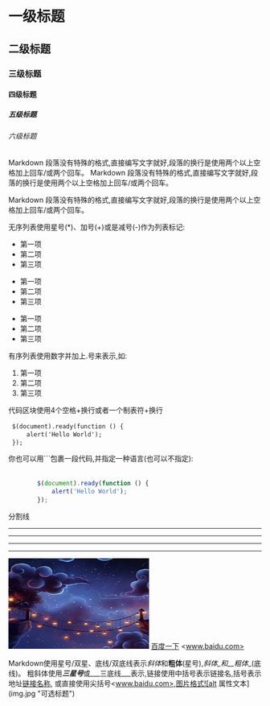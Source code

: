 # 一级标题
## 二级标题
### 三级标题
#### 四级标题
##### 五级标题
###### 六级标题


Markdown 段落没有特殊的格式,直接编写文字就好,段落的换行是使用两个以上空格加上回车/或两个回车。
Markdown 段落没有特殊的格式,直接编写文字就好,段落的换行是使用两个以上空格加上回车/或两个回车。


Markdown 段落没有特殊的格式,直接编写文字就好,段落的换行是使用两个以上空格加上回车/或两个回车。


无序列表使用星号(*)、加号(+)或是减号(-)作为列表标记:
* 第一项
* 第二项
* 第三项


+ 第一项
+ 第二项
+ 第三项


- 第一项
- 第二项
- 第三项


有序列表使用数字并加上.号来表示,如:
1. 第一项
2. 第二项
3. 第三项


代码区块使用4个空格+换行或者一个制表符+换行

    
     $(document).ready(function () {
         alert('Hello World');
     });
        
 
你也可以用```包裹一段代码,并指定一种语言(也可以不指定):



```javascript

        $(document).ready(function () {
            alert('Hello World');
        });

```


分割线    
* * *
*****
- - -
- - - -------
 
![alt 属性文本](img.jpg "可选标题") 
[百度一下](www.baid.com) 
<www.baidu.com>
 
Markdown使用星号/双星、底线/双底线表示*斜体*和**粗体**(星号),_斜体_和__粗体__(底线)。
粗斜体使用***三星号***或___三底线___表示,链接使用中括号表示链接名,括号表示地址[链接名称](www.baidu.com),
或直接使用尖括号<www.baidu.com>,图片格式![alt 属性文本](img.jpg "可选标题")

